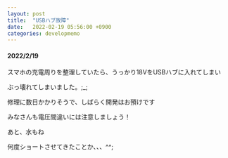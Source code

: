 ```yaml
---
layout: post
title:  "USBハブ故障"
date:   2022-02-19 05:56:00 +0900
categories: developmemo
---
```


<!-- https://fuunacreative.github.io/SaltStone/ -->
<h4>2022/2/19</h4>
<p>スマホの充電周りを整理していたら、うっかり18VをUSBハブに入れてしまい</p>
<p>ぶっ壊れてしまいました。;_;</p>
<p>修理に数日かかりそうで、しばらく開発はお預けです</p>
<p>みなさんも電圧間違いには注意しましょう！</p>
<p>あと、水もね</p>
<p>何度ショートさせてきたことか、、、^^;</p>

